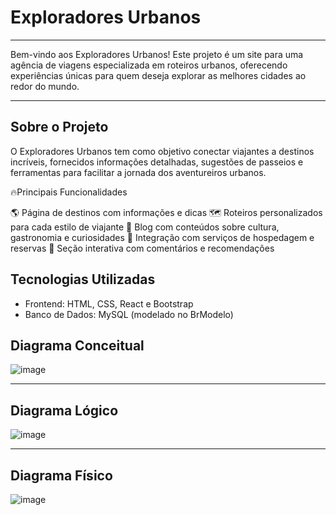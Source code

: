 # Exploradores Urbanos
___

Bem-vindo aos Exploradores Urbanos! Este projeto é um site para uma agência de viagens especializada em roteiros urbanos, oferecendo experiências únicas para quem deseja explorar as melhores cidades ao redor do mundo.

___
   
## Sobre o Projeto 
O Exploradores Urbanos tem como objetivo conectar viajantes a destinos incríveis, fornecidos informações detalhadas, sugestões de passeios e ferramentas para facilitar a jornada dos aventureiros urbanos.

🔥Principais Funcionalidades

🌎 Página de destinos com informações e dicas 🗺️ Roteiros personalizados para cada estilo de viajante 💬 Blog com conteúdos sobre cultura, gastronomia e curiosidades 🏨 Integração com serviços de hospedagem e reservas 📌 Seção interativa com comentários e recomendações


## Tecnologias Utilizadas
- Frontend: HTML, CSS, React e Bootstrap
- Banco de Dados: MySQL (modelado no BrModelo)


## Diagrama Conceitual

![image](https://github.com/user-attachments/assets/865f55ee-7e18-4077-a7c0-25ff90c2630b)


_____________________________________________________________________________________
## Diagrama Lógico

![image](https://github.com/user-attachments/assets/f97fe516-38dc-44be-9f58-0db70cb385d8)


_____________________________________________________________________________________
## Diagrama Físico


![image](https://github.com/user-attachments/assets/9887eafe-1ef7-4329-89f4-3ab43301de89)
